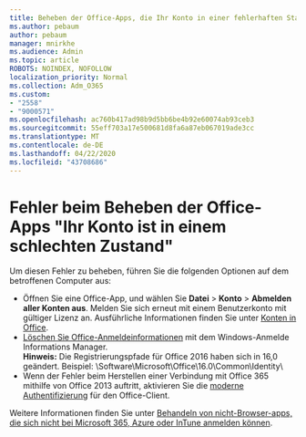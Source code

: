 ```yaml
---
title: Beheben der Office-Apps, die Ihr Konto in einer fehlerhaften Statusmeldung befindet
ms.author: pebaum
author: pebaum
manager: mnirkhe
ms.audience: Admin
ms.topic: article
ROBOTS: NOINDEX, NOFOLLOW
localization_priority: Normal
ms.collection: Adm_O365
ms.custom:
- "2558"
- "9000571"
ms.openlocfilehash: ac760b417ad98b9d5bb6be4b92e60074ab93ceb3
ms.sourcegitcommit: 55eff703a17e500681d8fa6a87eb067019ade3cc
ms.translationtype: MT
ms.contentlocale: de-DE
ms.lasthandoff: 04/22/2020
ms.locfileid: "43708686"
---
```

# <a name="fixing-the-office-apps-your-account-is-in-a-bad-state-error"></a>Fehler beim Beheben der Office-Apps "Ihr Konto ist in einem schlechten Zustand"

Um diesen Fehler zu beheben, führen Sie die folgenden Optionen auf dem betroffenen Computer aus:

- Öffnen Sie eine Office-App, und wählen Sie **Datei** > **Konto** > **Abmelden aller Konten aus**. Melden Sie sich erneut mit einem Benutzerkonto mit gültiger Lizenz an. Ausführliche Informationen finden Sie unter [Konten in Office](https://support.office.com/article/accounts-in-office-628ea040-f265-49de-b986-be09c3ebf8a9).
- [Löschen Sie Office-Anmeldeinformationen](https://docs.microsoft.com/office/troubleshoot/error-messages/another-account-already-signed-in#step-3-clear-cached-credentials-on-the-computer) mit dem Windows-Anmelde Informations Manager.<br>
  **Hinweis:** Die Registrierungspfade für Office 2016 haben sich in 16,0 geändert. Beispiel: \Software\Microsoft\Office\16.0\Common\Identity\
- Wenn der Fehler beim Herstellen einer Verbindung mit Office 365 mithilfe von Office 2013 auftritt, aktivieren Sie die [moderne Authentifizierung](https://docs.microsoft.com/office365/admin/security-and-compliance/enable-modern-authentication) für den Office-Client.

Weitere Informationen finden Sie unter [Behandeln von nicht-Browser-apps, die sich nicht bei Microsoft 365, Azure oder InTune anmelden können](https://support.office.com/article/how-to-troubleshoot-non-browser-apps-that-can-t-sign-in-to-office-365-azure-or-intune-3ba1b268-66f6-462c-b0e5-070f5c2603c1).

